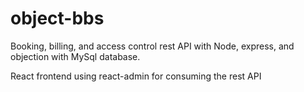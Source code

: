 # object-bbs

Booking, billing, and access control rest API with Node, express, and objection with MySql database.

React frontend using react-admin for consuming the rest API
